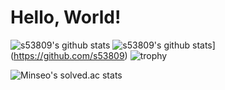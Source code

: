 # Hello, World!

![s53809's github stats](https://github-readme-stats.vercel.app/api?username=s53809&show_icons=true)
   ![s53809's github stats](https://github-readme-stats.vercel.app/api/top-langs/?username=s53809&show_icons=true&hide_border=true&title_color=004386&icon_color=004386&layout=compact)](https://github.com/s53809)
![trophy](https://github-profile-trophy.vercel.app/?username=s53809)

![Minseo's solved.ac stats](https://github-readme-solvedac.hyp3rflow.vercel.app/api/?handle=s53809)
